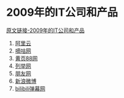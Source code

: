 # 2009年的IT公司和产品

[原文链接-2009年的IT公司和产品](https://www.it-this-year.com/2020/01/22/49)

1. [阿里云]()
2. [嘀咕网]()
3. [黄页88网]()
4. [列举网]()
5. [朋友网](https://www.it-this-year.com/2020/04/23/268)
6. [新浪微博]()
7. [bilibili弹幕网](https://www.it-this-year.com/2020/04/23/270)